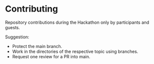 # Contributing

Repository contributions during the Hackathon only by participants and guests.

Suggestion:
- Protect the main branch.  
- Work in the directories of the respective topic using branches.  
- Request one review for a PR into main.  
